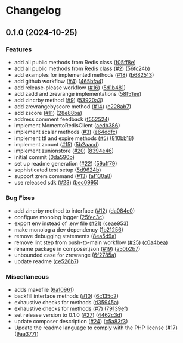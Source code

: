 # Changelog

## 0.1.0 (2024-10-25)


### Features

* add all public methods from Redis class ([f05ff8e](https://github.com/momentohq/momento-php-redis-client/commit/f05ff8ea86698c4f4707d8d09320ca9eb1ac9998))
* add all public methods from Redis class ([#2](https://github.com/momentohq/momento-php-redis-client/issues/2)) ([56fc24b](https://github.com/momentohq/momento-php-redis-client/commit/56fc24b0bbb00645b1b7ff58692906e6e5488b21))
* add examples for implemented methods ([#18](https://github.com/momentohq/momento-php-redis-client/issues/18)) ([b682513](https://github.com/momentohq/momento-php-redis-client/commit/b6825137bddf14bc7a6136a9cb6c562dd76a5677))
* add github workflow ([#4](https://github.com/momentohq/momento-php-redis-client/issues/4)) ([465bfa4](https://github.com/momentohq/momento-php-redis-client/commit/465bfa426310df362b6719d626a2c86cb294f0ad))
* add release-please workflow ([#16](https://github.com/momentohq/momento-php-redis-client/issues/16)) ([5d1b481](https://github.com/momentohq/momento-php-redis-client/commit/5d1b481c0e904e960026ffe7a0448ad990ffc131))
* add zadd and zrevrange implementations ([58f51ee](https://github.com/momentohq/momento-php-redis-client/commit/58f51ee8535e576dc29a538949d237147e54cb7c))
* add zincrby method ([#9](https://github.com/momentohq/momento-php-redis-client/issues/9)) ([53920a3](https://github.com/momentohq/momento-php-redis-client/commit/53920a362c989e9d569eb1e18508a71d73bd0c3d))
* add zrevrangebyscore method ([#14](https://github.com/momentohq/momento-php-redis-client/issues/14)) ([e228ab7](https://github.com/momentohq/momento-php-redis-client/commit/e228ab7f117b50194019e5668920ec9ee1d38199))
* add zscore ([#11](https://github.com/momentohq/momento-php-redis-client/issues/11)) ([28e88ba](https://github.com/momentohq/momento-php-redis-client/commit/28e88baf6cb7266149343ef240c8cad0a81fd0f6))
* address comment feedback ([f552524](https://github.com/momentohq/momento-php-redis-client/commit/f5525248fb6d5c0cf4fa66591c96478c71c8cc10))
* implement MomentoRedisClient ([aedb386](https://github.com/momentohq/momento-php-redis-client/commit/aedb38604e4a02351f003040329619c4fd1d6b3c))
* implement scalar methods ([#3](https://github.com/momentohq/momento-php-redis-client/issues/3)) ([e64ddfc](https://github.com/momentohq/momento-php-redis-client/commit/e64ddfc7ccc0aad00c39feb24c27c25f2dbad392))
* implement ttl and expire methods ([#5](https://github.com/momentohq/momento-php-redis-client/issues/5)) ([810bb18](https://github.com/momentohq/momento-php-redis-client/commit/810bb18081f2adbf4718a4ed156d5495ebd4d190))
* implement zcount ([#15](https://github.com/momentohq/momento-php-redis-client/issues/15)) ([5b2aacd](https://github.com/momentohq/momento-php-redis-client/commit/5b2aacdd60e60a3e9ef62a230bb73eb6dfc0a82f))
* implement zunionstore ([#20](https://github.com/momentohq/momento-php-redis-client/issues/20)) ([8394e46](https://github.com/momentohq/momento-php-redis-client/commit/8394e4601a0ab347788250f414d7dd21b064ae83))
* initial commit ([0da590b](https://github.com/momentohq/momento-php-redis-client/commit/0da590b37fbe8dc46407fd727b84898c1e7d91fb))
* set up readme generation ([#22](https://github.com/momentohq/momento-php-redis-client/issues/22)) ([59aff79](https://github.com/momentohq/momento-php-redis-client/commit/59aff798ab9deb7ea9893262f6dbf2114bf75a0b))
* sophisticated test setup ([5d9624b](https://github.com/momentohq/momento-php-redis-client/commit/5d9624b90055731e29d7d9a339fdf0bc341e6d4d))
* support zrem command ([#13](https://github.com/momentohq/momento-php-redis-client/issues/13)) ([af130a8](https://github.com/momentohq/momento-php-redis-client/commit/af130a86ef45ff07994d2c2f0f7f8287f9ffbd11))
* use released sdk ([#23](https://github.com/momentohq/momento-php-redis-client/issues/23)) ([bec0995](https://github.com/momentohq/momento-php-redis-client/commit/bec099556325687e3db384c83bb19a5f1d480c34))


### Bug Fixes

* add zincrby method to interface ([#12](https://github.com/momentohq/momento-php-redis-client/issues/12)) ([da084c0](https://github.com/momentohq/momento-php-redis-client/commit/da084c09db418fae433de0db459ff8653110c4dd))
* configure monolog logger ([25fec3c](https://github.com/momentohq/momento-php-redis-client/commit/25fec3c9446e9241d16c467a328cbed373226cc8))
* export env instead of .env file ([#21](https://github.com/momentohq/momento-php-redis-client/issues/21)) ([ceae953](https://github.com/momentohq/momento-php-redis-client/commit/ceae953986bfa6697cde5742e2a5cf927b8f6b61))
* make monolog a dev dependency ([1b21256](https://github.com/momentohq/momento-php-redis-client/commit/1b212566062c4d8a8c8372b523919148bddf311c))
* remove debugging statements ([8ea5d9a](https://github.com/momentohq/momento-php-redis-client/commit/8ea5d9ae147b1f63dc47d04564cf411b2d11ad4d))
* remove lint step from push-to-main workflow ([#25](https://github.com/momentohq/momento-php-redis-client/issues/25)) ([c0a4bea](https://github.com/momentohq/momento-php-redis-client/commit/c0a4bea0b2b14aedebcf292d879114c5dd629392))
* rename package in composer.json ([#19](https://github.com/momentohq/momento-php-redis-client/issues/19)) ([a50b2b7](https://github.com/momentohq/momento-php-redis-client/commit/a50b2b709057bc9bbd1927b16f4f06d33a7169e8))
* unbounded case for zrevrange ([6f2785a](https://github.com/momentohq/momento-php-redis-client/commit/6f2785a76901015560c42bf4a1eb384a5b82e7cd))
* update readme ([ce526b7](https://github.com/momentohq/momento-php-redis-client/commit/ce526b71c77142b3cd40b1bf38b7e78df64acd9e))


### Miscellaneous

* adds makefile ([6a10961](https://github.com/momentohq/momento-php-redis-client/commit/6a109614913117299388ce7eb38d2a5ebd0ba601))
* backfill interface methods ([#10](https://github.com/momentohq/momento-php-redis-client/issues/10)) ([6c135c2](https://github.com/momentohq/momento-php-redis-client/commit/6c135c27ab428228b17945520b9286dc9e6a0390))
* exhaustive checks for methods ([d35945a](https://github.com/momentohq/momento-php-redis-client/commit/d35945a10c53c98bc5e6b664f8bce503d0fbf034))
* exhaustive checks for methods ([#7](https://github.com/momentohq/momento-php-redis-client/issues/7)) ([79139ef](https://github.com/momentohq/momento-php-redis-client/commit/79139efb587376ff207fa63c4274a38cc4c3c76c))
* set release version to 0.1.0 ([#27](https://github.com/momentohq/momento-php-redis-client/issues/27)) ([4462c3d](https://github.com/momentohq/momento-php-redis-client/commit/4462c3d41290fe2440aacceb94f49f4234cebff6))
* update composer description ([#24](https://github.com/momentohq/momento-php-redis-client/issues/24)) ([c5a83f3](https://github.com/momentohq/momento-php-redis-client/commit/c5a83f32a496e68067f1f732310d68adde2c19d2))
* Update the readme language to comply with the PHP license ([#17](https://github.com/momentohq/momento-php-redis-client/issues/17)) ([9aa377f](https://github.com/momentohq/momento-php-redis-client/commit/9aa377f7c187f6b6f20cd101ff3ff4582b29c887))
